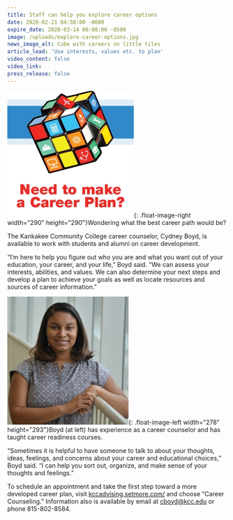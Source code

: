 ```yaml
---
title: Staff can help you explore career options
date: 2020-02-21 04:58:00 -0600
expire_date: 2020-03-14 00:00:00 -0500
image: /uploads/explore-career-options.jpg
news_image_alt: Cube with careers on little tiles
article_lead: 'Use interests, values etc. to plan'
video_content: false
video_link:
press_release: false
---
```


![](/uploads/explore-career-opts.jpg){: .float-image-right width="290" height="290"}Wondering what the best career path would be?

The Kankakee Community College career counselor, Cydney Boyd, is available to work with students and alumni on career development.

“I’m here to help you figure out who you are and what you want out of your education, your career, and your life,” Boyd said. “We can assess your interests, abilities, and values. We can also determine your next steps and develop a plan to achieve your goals as well as locate resources and sources of career information.”

![](/uploads/cydney-boyd-dsc-1471.jpg){: .float-image-left width="278" height="293"}Boyd (at left) has experience as a career counselor and has taught career readiness courses.

“Sometimes it is helpful to have someone to talk to about your thoughts, ideas, feelings, and concerns about your career and educational choices,” Boyd said. “I can help you sort out, organize, and make sense of your thoughts and feelings.”

To schedule an appointment and take the first step toward a more developed career plan, visit [kccadvising.setmore.com/](https://kccadvising.setmore.com/) and choose “Career Counseling.” Information also is available by email at [cboyd@kcc.edu](mailto:cboyd@kcc.edu) or phone 815-802-8584.